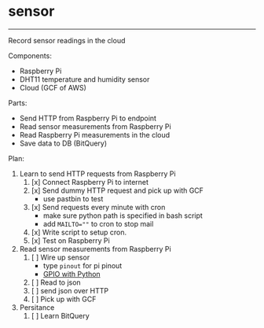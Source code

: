 # sensor
----------------------------------------------------------------
Record sensor readings in the cloud

Components:
- Raspberry Pi
- DHT11 temperature and humidity sensor
- Cloud (GCF of AWS)

Parts:
- Send HTTP from Raspberry Pi to endpoint
- Read sensor measurements from Raspberry Pi
- Read Raspberry Pi measurements in the cloud
- Save data to DB (BitQuery)

Plan:
1. Learn to send HTTP requests from Raspberry Pi
	1. [x] Connect Raspberry Pi to internet
	2. [x] Send dummy HTTP request and pick up with GCF
		- use pastbin to test
	3. [x] Send requests every minute with cron
		- make sure python path is specified in bash script
		- add `MAILTO=""` to cron to stop mail
	4. [x] Write script to setup cron.
	5. [x] Test on Raspberry Pi
2. Read sensor measurements from Raspberry Pi
	1. [ ] Wire up sensor
		- type `pinout` for pi pinout
		- [GPIO with Python](https://www.raspberrypi.org/documentation/usage/gpio/python/README.md)
	2. [ ] Read to json
	3. [ ] send json over HTTP
	4. [ ] Pick up with GCF
3. Persitance
	1. [ ] Learn BitQuery 
